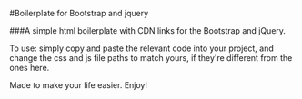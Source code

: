 #Boilerplate for Bootstrap and jquery

###A simple html boilerplate with CDN links for the Bootstrap and jQuery.

To use: simply copy and paste the relevant code into your project, and change the css and js file paths to match yours, if they're different from the ones here.

Made to make your life easier. Enjoy!
